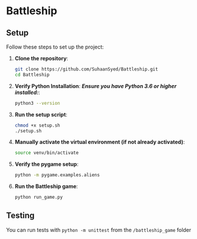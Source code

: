 # Battleship

## Setup

Follow these steps to set up the project:

1. **Clone the repository**:

   ```sh
   git clone https://github.com/SuhaanSyed/Battleship.git
   cd Battleship
   ```

2. **Verify Python Installation**:
   **_Ensure you have Python 3.6 or higher installed:_**:

   ```sh
   python3 --version
   ```

3. **Run the setup script**:

   ```sh
   chmod +x setup.sh
   ./setup.sh

   ```

4. **Manually activate the virtual environment (if not already activated)**:

   ```sh
   source venv/bin/activate
   ```

5. **Verify the pygame setup**:

   ```sh
   python -m pygame.examples.aliens
   ```

6. **Run the Battleship game**:

   ```sh
   python run_game.py
   ```

## Testing

You can run tests with `python -m unittest` from the `/battleship_game` folder
